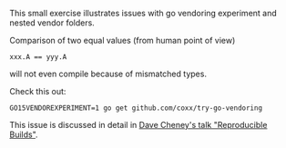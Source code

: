 This small exercise illustrates issues with go vendoring experiment and nested vendor folders.

Comparison of two equal values (from human point of view)
```
xxx.A == yyy.A
```
will not even compile because of mismatched types.


Check this out:
```
GO15VENDOREXPERIMENT=1 go get github.com/coxx/try-go-vendoring
```


This issue is discussed in detail in [Dave Cheney's talk "Reproducible Builds"](https://www.youtube.com/watch?v=c3dW80eO88I).


